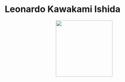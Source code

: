  # **Leonardo Kawakami Ishida**
 

<div align="center">
  <a href="https://github.com/ra96678">
  <img height="180em" src="https://github-readme-stats.vercel.app/api?username=ra96678&show_icons=false&theme=light&include_all_commits=true&count_private=true"/>
</div>

